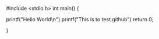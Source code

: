#include <stdio.h>
int main() {

  printf("Hello World\n")
  printf("This is to test github")
  return 0;

}
